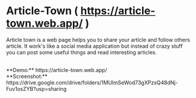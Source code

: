 # Article-Town  ( https://article-town.web.app/ )

<p>Article town is a web page helps you to share your article and follow others article. It work's like a social media application but instead of crazy stuff you can post some useful things and read interesting articles.</p></br>
**Demo:** https://article-town.web.app/</br>
**Screenshot:** https://drive.google.com/drive/folders/1MUlmSeWod73gXPzsQ48dNj-Fuv1osZYB?usp=sharing</br>
